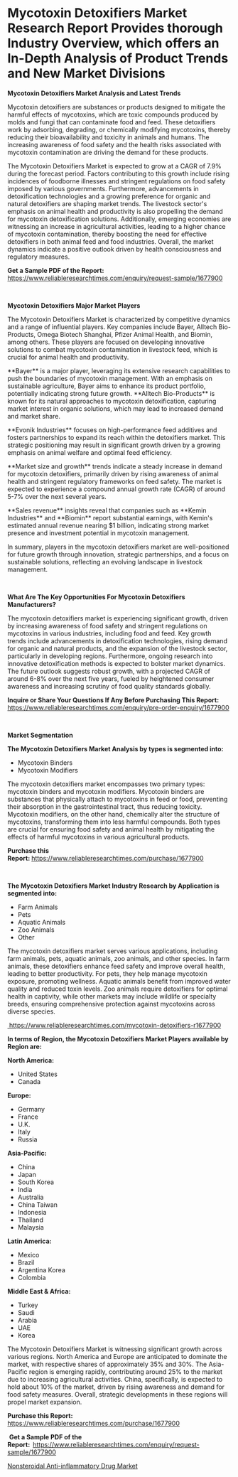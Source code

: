 <p><h1>Mycotoxin Detoxifiers Market Research Report Provides thorough Industry Overview, which offers an In-Depth Analysis of Product Trends and New Market Divisions</h1></p><p><strong>Mycotoxin Detoxifiers Market Analysis and Latest Trends</strong></p>
<p><p>Mycotoxin detoxifiers are substances or products designed to mitigate the harmful effects of mycotoxins, which are toxic compounds produced by molds and fungi that can contaminate food and feed. These detoxifiers work by adsorbing, degrading, or chemically modifying mycotoxins, thereby reducing their bioavailability and toxicity in animals and humans. The increasing awareness of food safety and the health risks associated with mycotoxin contamination are driving the demand for these products.</p><p>The Mycotoxin Detoxifiers Market is expected to grow at a CAGR of 7.9% during the forecast period. Factors contributing to this growth include rising incidences of foodborne illnesses and stringent regulations on food safety imposed by various governments. Furthermore, advancements in detoxification technologies and a growing preference for organic and natural detoxifiers are shaping market trends. The livestock sector's emphasis on animal health and productivity is also propelling the demand for mycotoxin detoxification solutions. Additionally, emerging economies are witnessing an increase in agricultural activities, leading to a higher chance of mycotoxin contamination, thereby boosting the need for effective detoxifiers in both animal feed and food industries. Overall, the market dynamics indicate a positive outlook driven by health consciousness and regulatory measures.</p></p>
<p><strong>Get a Sample PDF of the Report:&nbsp;</strong> <a href="https://www.reliableresearchtimes.com/enquiry/request-sample/1677900?utm_campaign=3008&utm_medium=2&utm_source=Github&utm_content=ia&utm_term=25032025&utm_id=mycotoxin-detoxifiers">https://www.reliableresearchtimes.com/enquiry/request-sample/1677900</a></p>
<p>&nbsp;</p>
<p><strong>Mycotoxin Detoxifiers Major Market Players</strong></p>
<p><p>The Mycotoxin Detoxifiers Market is characterized by competitive dynamics and a range of influential players. Key companies include Bayer, Alltech Bio-Products, Omega Biotech Shanghai, Pfizer Animal Health, and Biomin, among others. These players are focused on developing innovative solutions to combat mycotoxin contamination in livestock feed, which is crucial for animal health and productivity.</p><p>**Bayer** is a major player, leveraging its extensive research capabilities to push the boundaries of mycotoxin management. With an emphasis on sustainable agriculture, Bayer aims to enhance its product portfolio, potentially indicating strong future growth. **Alltech Bio-Products** is known for its natural approaches to mycotoxin detoxification, capturing market interest in organic solutions, which may lead to increased demand and market share.</p><p>**Evonik Industries** focuses on high-performance feed additives and fosters partnerships to expand its reach within the detoxifiers market. This strategic positioning may result in significant growth driven by a growing emphasis on animal welfare and optimal feed efficiency.</p><p>**Market size and growth** trends indicate a steady increase in demand for mycotoxin detoxifiers, primarily driven by rising awareness of animal health and stringent regulatory frameworks on feed safety. The market is expected to experience a compound annual growth rate (CAGR) of around 5-7% over the next several years.</p><p>**Sales revenue** insights reveal that companies such as **Kemin Industries** and **Biomin** report substantial earnings, with Kemin's estimated annual revenue nearing $1 billion, indicating strong market presence and investment potential in mycotoxin management. </p><p>In summary, players in the mycotoxin detoxifiers market are well-positioned for future growth through innovation, strategic partnerships, and a focus on sustainable solutions, reflecting an evolving landscape in livestock management.</p></p>
<p>&nbsp;</p>
<p><strong>What Are The Key Opportunities For Mycotoxin Detoxifiers Manufacturers?</strong></p>
<p><p>The mycotoxin detoxifiers market is experiencing significant growth, driven by increasing awareness of food safety and stringent regulations on mycotoxins in various industries, including food and feed. Key growth trends include advancements in detoxification technologies, rising demand for organic and natural products, and the expansion of the livestock sector, particularly in developing regions. Furthermore, ongoing research into innovative detoxification methods is expected to bolster market dynamics. The future outlook suggests robust growth, with a projected CAGR of around 6-8% over the next five years, fueled by heightened consumer awareness and increasing scrutiny of food quality standards globally.</p></p>
<p><strong>Inquire or Share Your Questions If Any Before Purchasing This Report:</strong> <a href="https://www.reliableresearchtimes.com/enquiry/pre-order-enquiry/1677900?utm_campaign=3008&utm_medium=2&utm_source=Github&utm_content=ia&utm_term=25032025&utm_id=mycotoxin-detoxifiers">https://www.reliableresearchtimes.com/enquiry/pre-order-enquiry/1677900</a></p>
<p>&nbsp;</p>
<p><strong>Market Segmentation</strong></p>
<p><strong>The Mycotoxin Detoxifiers Market Analysis by types is segmented into:</strong></p>
<p><ul><li>Mycotoxin Binders</li><li>Mycotoxin Modifiers</li></ul></p>
<p><p>The mycotoxin detoxifiers market encompasses two primary types: mycotoxin binders and mycotoxin modifiers. Mycotoxin binders are substances that physically attach to mycotoxins in feed or food, preventing their absorption in the gastrointestinal tract, thus reducing toxicity. Mycotoxin modifiers, on the other hand, chemically alter the structure of mycotoxins, transforming them into less harmful compounds. Both types are crucial for ensuring food safety and animal health by mitigating the effects of harmful mycotoxins in various agricultural products.</p></p>
<p><strong>Purchase this Report:&nbsp;</strong><a href="https://www.reliableresearchtimes.com/purchase/1677900?utm_campaign=3008&utm_medium=2&utm_source=Github&utm_content=ia&utm_term=25032025&utm_id=mycotoxin-detoxifiers">https://www.reliableresearchtimes.com/purchase/1677900</a></p>
<p>&nbsp;</p>
<p><strong>The Mycotoxin Detoxifiers Market Industry Research by Application is segmented into:</strong></p>
<p><ul><li>Farm Animals</li><li>Pets</li><li>Aquatic Animals</li><li>Zoo Animals</li><li>Other</li></ul></p>
<p><p>The mycotoxin detoxifiers market serves various applications, including farm animals, pets, aquatic animals, zoo animals, and other species. In farm animals, these detoxifiers enhance feed safety and improve overall health, leading to better productivity. For pets, they help manage mycotoxin exposure, promoting wellness. Aquatic animals benefit from improved water quality and reduced toxin levels. Zoo animals require detoxifiers for optimal health in captivity, while other markets may include wildlife or specialty breeds, ensuring comprehensive protection against mycotoxins across diverse species.</p></p>
<p><a href="https://www.reliableresearchtimes.com/mycotoxin-detoxifiers-r1677900?utm_campaign=3008&utm_medium=2&utm_source=Github&utm_content=ia&utm_term=25032025&utm_id=mycotoxin-detoxifiers">&nbsp;https://www.reliableresearchtimes.com/mycotoxin-detoxifiers-r1677900</a></p>
<p><strong>In terms of Region, the Mycotoxin Detoxifiers Market Players available by Region are:</strong></p>
<p>
    <p> <strong> North America: </strong>
        <ul>
            <li>United States</li>
            <li>Canada</li>
        </ul>
        </p> 
    <p> <strong> Europe: </strong>
        <ul>
            <li>Germany</li>
            <li>France</li>
            <li>U.K.</li>
            <li>Italy</li>
            <li>Russia</li>
        </ul>
        </p> 
    <p> <strong> Asia-Pacific: </strong>
        <ul>
            <li>China</li>
            <li>Japan</li>
            <li>South Korea</li>
            <li>India</li>
            <li>Australia</li>
            <li>China Taiwan</li>
            <li>Indonesia</li>
            <li>Thailand</li>
            <li>Malaysia</li>
        </ul>
        </p> 
    <p> <strong> Latin America: </strong>
        <ul>
            <li>Mexico</li>
            <li>Brazil</li>
            <li>Argentina Korea</li>
            <li>Colombia</li>
        </ul>
        </p> 
    <p> <strong> Middle East & Africa: </strong>
        <ul>
            <li>Turkey</li>
            <li>Saudi</li>
            <li>Arabia</li>
            <li>UAE</li>
            <li>Korea</li>
        </ul>
    </p>
    </p>
<p><p>The Mycotoxin Detoxifiers Market is witnessing significant growth across various regions. North America and Europe are anticipated to dominate the market, with respective shares of approximately 35% and 30%. The Asia-Pacific region is emerging rapidly, contributing around 25% to the market due to increasing agricultural activities. China, specifically, is expected to hold about 10% of the market, driven by rising awareness and demand for food safety measures. Overall, strategic developments in these regions will propel market expansion.</p></p>
<p><strong>Purchase this Report: </strong><a href="https://www.reliableresearchtimes.com/purchase/1677900?utm_campaign=3008&utm_medium=2&utm_source=Github&utm_content=ia&utm_term=25032025&utm_id=mycotoxin-detoxifiers">https://www.reliableresearchtimes.com/purchase/1677900</a></p>
<p>&nbsp;<strong>Get a Sample PDF of the Report:&nbsp;&nbsp;</strong><a href="https://www.reliableresearchtimes.com/enquiry/request-sample/1677900?utm_campaign=3008&utm_medium=2&utm_source=Github&utm_content=ia&utm_term=25032025&utm_id=mycotoxin-detoxifiers">https://www.reliableresearchtimes.com/enquiry/request-sample/1677900</a></p>
<p><strong></strong></p>
<p><p><a href="https://github.com/tashipmhuiri/Market-Research-Report-List-1/blob/main/nonsteroidal-anti-inflammatory-drug-market.md?utm_campaign=3008&utm_medium=2&utm_source=Github&utm_content=ia&utm_term=25032025&utm_id=mycotoxin-detoxifiers">Nonsteroidal Anti-inflammatory Drug Market</a></p></p>
